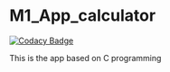 # M1_App_calculator

[![Codacy Badge](https://api.codacy.com/project/badge/Grade/cd1a96a3f8d646619f6eb5f1e8f57449)](https://app.codacy.com/gh/Mukesh9793/M1_App_calculator?utm_source=github.com&utm_medium=referral&utm_content=Mukesh9793/M1_App_calculator&utm_campaign=Badge_Grade_Settings)

This is the app based on C programming
